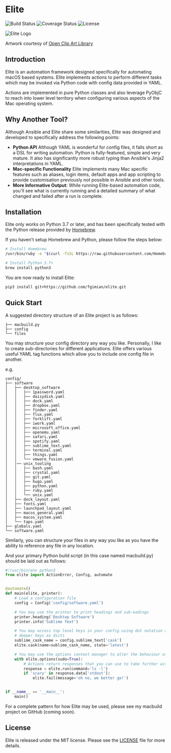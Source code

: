 # Elite

![Build Status](https://travis-ci.org/fgimian/elite.svg?branch=master)
![Coverage Status](https://coveralls.io/repos/fgimian/elite/badge.svg)
![License](https://img.shields.io/badge/license-MIT-blue.svg)

![Elite Logo](https://raw.githubusercontent.com/fgimian/elite/master/images/elite-logo.png)

Artwork courtesy of
[Open Clip Art Library](https://openclipart.org/detail/257286/cute-cartoon-butterfly)

## Introduction

Elite is an automation framework designed specifically for automating macOS based systems.
Elite implements actions to perform different tasks which may be invoked via Python code with
config data provided in YAML.

Actions are implemented in pure Python classes and also leverage PyObjC to reach into lower
level territory when configuring various aspects of the Mac operating system.

## Why Another Tool?

Although Ansible and Elite share some similarities, Elite was designed and developed to
specifically address the following points:

* **Python API** Although YAML is wonderful for config files, it falls short as a DSL for writing
  automation.  Python is fully-featured, simple and very mature.  It also has significantly more
  robust typing than Ansible's Jinja2 interpretations in YAML.
* **Mac-specific Functionality** Elite implements many Mac specific features such as aliases,
  login items, default apps and app scripting to provide customisation previously not possible in
  Ansible and other tools.
* **More Informative Output**: While running Elite-based automation code, you'll see what is
  currently running and a detailed summary of what changed and failed after a run is complete.

## Installation

Elite only works on Python 3.7 or later, and has been specifically tested with the Python release
provided by [Homebrew](https://brew.sh).

If you haven't setup Homebrew and Python, please follow the steps below:

```bash
# Install Homebrew
/usr/bin/ruby -e "$(curl -fsSL https://raw.githubusercontent.com/Homebrew/install/master/install)" < /dev/null

# Install Python 3.7+
brew install python3
```

You are now ready to install Elite:

```bash
pip3 install git+https://github.com/fgimian/elite.git
```

## Quick Start

A suggested directory structure of an Elite project is as follows:

```
├── macbuild.py
├── config
└── files
```

You may structure your config directory any way you like.  Personally, I like to create
sub-directories for different applications.  Elite offers various useful YAML tag functions which
allow you to include one config file in another.

e.g.

```
config/
├── software
│   ├── desktop_software
│   │   ├── 1password.yaml
│   │   ├── daisydisk.yaml
│   │   ├── dock.yaml
│   │   ├── dropbox.yaml
│   │   ├── finder.yaml
│   │   ├── flux.yaml
│   │   ├── forklift.yaml
│   │   ├── iwork.yaml
│   │   ├── microsoft_office.yaml
│   │   ├── openemu.yaml
│   │   ├── safari.yaml
│   │   ├── spotify.yaml
│   │   ├── sublime_text.yaml
│   │   ├── terminal.yaml
│   │   ├── things.yaml
│   │   └── vmware_fusion.yaml
│   │── unix_tooling
│   │   ├── bash.yaml
│   │   ├── crystal.yaml
│   │   ├── git.yaml
│   │   ├── hugo.yaml
│   │   ├── python.yaml
│   │   ├── ruby.yaml
│   │   └── unix.yaml
│   ├── dock_layout.yaml
│   ├── fonts.yaml
│   ├── launchpad_layout.yaml
│   ├── macos_general.yaml
│   ├── macos_system.yaml
│   └── taps.yaml
├── globals.yaml
└── software.yaml
```

Similarly, you can structure your files in any way you like as you have the ability to reference
any file in any location.

And your primary Python build script (in this case named macbuild.py) should be laid out as
follows:

```python
#!/usr/bin/env python3
from elite import ActionError, Config, automate


@automate()
def main(elite, printer):
    # Load a configuration file
    config = Config('config/software.yaml')

    # You may use the printer to print headings and sub-eadings
    printer.heading('Desktop Software')
    printer.info('Sublime Text')

    # You may access top level keys in your config using dot notation and
    # deeper keys as dicts
    sublime_cask_name = config.sublime_text['cask']
    elite.cask(name=sublime_cask_name, state='latest')

    # You may use the options context manager to alter the behaviour of actions
    with elite.options(sudo=True):
        # Actions return responses that you can use to take further action
        response = elite.run(command='ls -l')
        if 'scary' in response.data['stdout']:
            elite.fail(message='oh no, we better go!')


if __name__ == '__main__':
    main()
```

For a complete pattern for how Elite may be used, please see my macbuild project on GitHub
(coming soon).

## License

Elite is released under the MIT license.  Please see the
[LICENSE](https://github.com/fgimian/elite/blob/master/LICENSE) file for more details.

